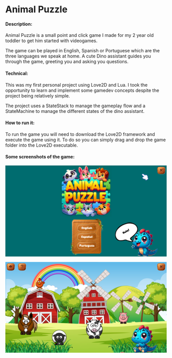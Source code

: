 # Animal Puzzle

#### Description:
Animal Puzzle is a small point and click game I made for my 2 year old toddler to get him started with videogames.

The game can be played in English, Spanish or Portuguese which are the three languages we speak at home.
A cute Dino assistant guides you through the game, greeting you and asking you questions.

#### Technical:
This was my first personal project using Love2D and Lua. I took the opportunity to learn and implement some gamedev concepts despite
the project being relatively simple.

The project uses a StateStack to manage the gameplay flow and a StateMachine to manage the different states of the dino assistant.

#### How to run it:
To run the game you will need to download the Love2D framework and execute the game using it. To do so you can simply drag and drop the game folder
into the Love2D executable.

#### Some screenshots of the game:
![Language-Selection](graphics/screenshots/languageSelection.png)

![Farm-Stage](graphics/screenshots/farm.png)